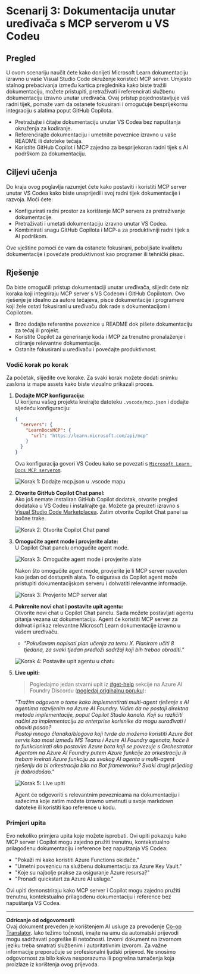 <!--
CO_OP_TRANSLATOR_METADATA:
{
  "original_hash": "db532b1ec386c9ce38c791653dc3c881",
  "translation_date": "2025-07-14T06:56:44+00:00",
  "source_file": "09-CaseStudy/docs-mcp/solution/scenario3/README.md",
  "language_code": "hr"
}
-->
# Scenarij 3: Dokumentacija unutar uređivača s MCP serverom u VS Codeu

## Pregled

U ovom scenariju naučit ćete kako donijeti Microsoft Learn dokumentaciju izravno u vaše Visual Studio Code okruženje koristeći MCP server. Umjesto stalnog prebacivanja između kartica preglednika kako biste tražili dokumentaciju, možete pristupiti, pretraživati i referencirati službenu dokumentaciju izravno unutar uređivača. Ovaj pristup pojednostavljuje vaš radni tijek, pomaže vam da ostanete fokusirani i omogućuje besprijekornu integraciju s alatima poput GitHub Copilota.

- Pretražujte i čitajte dokumentaciju unutar VS Codea bez napuštanja okruženja za kodiranje.
- Referencirajte dokumentaciju i umetnite poveznice izravno u vaše README ili datoteke tečaja.
- Koristite GitHub Copilot i MCP zajedno za besprijekoran radni tijek s AI podrškom za dokumentaciju.

## Ciljevi učenja

Do kraja ovog poglavlja razumjet ćete kako postaviti i koristiti MCP server unutar VS Codea kako biste unaprijedili svoj radni tijek dokumentacije i razvoja. Moći ćete:

- Konfigurirati radni prostor za korištenje MCP servera za pretraživanje dokumentacije.
- Pretraživati i umetati dokumentaciju izravno unutar VS Codea.
- Kombinirati snagu GitHub Copilota i MCP-a za produktivniji radni tijek s AI podrškom.

Ove vještine pomoći će vam da ostanete fokusirani, poboljšate kvalitetu dokumentacije i povećate produktivnost kao programer ili tehnički pisac.

## Rješenje

Da biste omogućili pristup dokumentaciji unutar uređivača, slijedit ćete niz koraka koji integriraju MCP server s VS Codeom i GitHub Copilotom. Ovo rješenje je idealno za autore tečajeva, pisce dokumentacije i programere koji žele ostati fokusirani u uređivaču dok rade s dokumentacijom i Copilotom.

- Brzo dodajte referentne poveznice u README dok pišete dokumentaciju za tečaj ili projekt.
- Koristite Copilot za generiranje koda i MCP za trenutno pronalaženje i citiranje relevantne dokumentacije.
- Ostanite fokusirani u uređivaču i povećajte produktivnost.

### Vodič korak po korak

Za početak, slijedite ove korake. Za svaki korak možete dodati snimku zaslona iz mape assets kako biste vizualno prikazali proces.

1. **Dodajte MCP konfiguraciju:**  
   U korijenu vašeg projekta kreirajte datoteku `.vscode/mcp.json` i dodajte sljedeću konfiguraciju:  
   ```json
   {
     "servers": {
       "LearnDocsMCP": {
         "url": "https://learn.microsoft.com/api/mcp"
       }
     }
   }
   ```  
   Ova konfiguracija govori VS Codeu kako se povezati s [`Microsoft Learn Docs MCP serverom`](https://github.com/MicrosoftDocs/mcp).
   
   ![Korak 1: Dodajte mcp.json u .vscode mapu](../../../../../../translated_images/step1-mcp-json.c06a007fccc3edfaf0598a31903c9ec71476d9fd3ae6c1b2b4321fd38688ca4b.hr.png)
    
2. **Otvorite GitHub Copilot Chat panel:**  
   Ako još nemate instaliran GitHub Copilot dodatak, otvorite pregled dodataka u VS Codeu i instalirajte ga. Možete ga preuzeti izravno s [Visual Studio Code Marketplacea](https://marketplace.visualstudio.com/items?itemName=GitHub.copilot-chat). Zatim otvorite Copilot Chat panel sa bočne trake.

   ![Korak 2: Otvorite Copilot Chat panel](../../../../../../translated_images/step2-copilot-panel.f1cc86e9b9b8cd1a85e4df4923de8bafee4830541ab255e3c90c09777fed97db.hr.png)

3. **Omogućite agent mode i provjerite alate:**  
   U Copilot Chat panelu omogućite agent mode.

   ![Korak 3: Omogućite agent mode i provjerite alate](../../../../../../translated_images/step3-agent-mode.cdc32520fd7dd1d149c3f5226763c1d85a06d3c041d4cc983447625bdbeff4d4.hr.png)

   Nakon što omogućite agent mode, provjerite je li MCP server naveden kao jedan od dostupnih alata. To osigurava da Copilot agent može pristupiti dokumentacijskom serveru i dohvatiti relevantne informacije.
   
   ![Korak 3: Provjerite MCP server alat](../../../../../../translated_images/step3-verify-mcp-tool.76096a6329cbfecd42888780f322370a0d8c8fa003ed3eeb7ccd23f0fc50c1ad.hr.png)

4. **Pokrenite novi chat i postavite upit agentu:**  
   Otvorite novi chat u Copilot Chat panelu. Sada možete postavljati agentu pitanja vezana uz dokumentaciju. Agent će koristiti MCP server za dohvat i prikaz relevantne Microsoft Learn dokumentacije izravno u vašem uređivaču.

   - *"Pokušavam napisati plan učenja za temu X. Planiram učiti 8 tjedana, za svaki tjedan predloži sadržaj koji bih trebao obraditi."*

   ![Korak 4: Postavite upit agentu u chatu](../../../../../../translated_images/step4-prompt-chat.12187bb001605efc5077992b621f0fcd1df12023c5dce0464f8eb8f3d595218f.hr.png)

5. **Live upiti:**

   > Pogledajmo jedan stvarni upit iz [#get-help](https://discord.gg/D6cRhjHWSC) sekcije na Azure AI Foundry Discordu ([pogledaj originalnu poruku](https://discord.com/channels/1113626258182504448/1385498306720829572)):
   
   *"Tražim odgovore o tome kako implementirati multi-agent rješenje s AI agentima razvijenim na Azure AI Foundry. Vidim da ne postoji direktna metoda implementacije, poput Copilot Studio kanala. Koji su različiti načini za implementaciju za enterprise korisnike da mogu surađivati i obaviti posao?  
Postoji mnogo članaka/blogova koji tvrde da možemo koristiti Azure Bot servis kao most između MS Teams i Azure AI Foundry agenata, hoće li to funkcionirati ako postavim Azure bota koji se povezuje s Orchestrator Agentom na Azure AI Foundry putem Azure funkcije za orkestraciju ili trebam kreirati Azure funkciju za svakog AI agenta u multi-agent rješenju da bi orkestracija bila na Bot frameworku? Svaki drugi prijedlog je dobrodošao."*

   ![Korak 5: Live upiti](../../../../../../translated_images/step5-live-queries.49db3e4a50bea27327e3cb18c24d263b7d134930d78e7392f9515a1c00264a7f.hr.png)

   Agent će odgovoriti s relevantnim poveznicama na dokumentaciju i sažecima koje zatim možete izravno umetnuti u svoje markdown datoteke ili koristiti kao reference u kodu.

### Primjeri upita

Evo nekoliko primjera upita koje možete isprobati. Ovi upiti pokazuju kako MCP server i Copilot mogu zajedno pružiti trenutnu, kontekstualno prilagođenu dokumentaciju i reference bez napuštanja VS Codea:

- "Pokaži mi kako koristiti Azure Functions okidače."
- "Umetni poveznicu na službenu dokumentaciju za Azure Key Vault."
- "Koje su najbolje prakse za osiguranje Azure resursa?"
- "Pronađi quickstart za Azure AI usluge."

Ovi upiti demonstriraju kako MCP server i Copilot mogu zajedno pružiti trenutnu, kontekstualno prilagođenu dokumentaciju i reference bez napuštanja VS Codea.

---

**Odricanje od odgovornosti**:  
Ovaj dokument preveden je korištenjem AI usluge za prevođenje [Co-op Translator](https://github.com/Azure/co-op-translator). Iako težimo točnosti, imajte na umu da automatski prijevodi mogu sadržavati pogreške ili netočnosti. Izvorni dokument na izvornom jeziku treba smatrati službenim i autoritativnim izvorom. Za važne informacije preporučuje se profesionalni ljudski prijevod. Ne snosimo odgovornost za bilo kakva nesporazuma ili pogrešna tumačenja koja proizlaze iz korištenja ovog prijevoda.